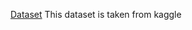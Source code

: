 [Dataset](https://www.kaggle.com/code/miznaaroob/fraud-detection-dtrf)
This dataset is taken from kaggle
